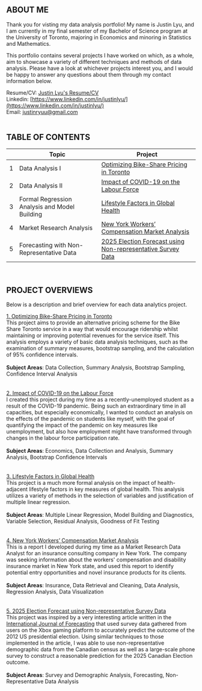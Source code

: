 ## ABOUT ME
Thank you for visting my data analysis portfolio! My name is Justin Lyu, and I am currently in my final semester of my Bachelor of Science program at the University of Toronto, majoring in Economics and minoring in Statistics and Mathematics. 

This portfolio contains several projects I have worked on which, as a whole, aim to showcase a variety of different techniques and methods of data analysis. Please have a look at whichever projects interest you, and I would be happy to answer any questions about them through my contact information below.

Resume/CV: [Justin Lyu's Resume/CV](https://drive.google.com/file/d/1UUICr2fxD8tsouYKi1wKa1Gh2lauKuUt/view?usp=sharing) <br />
Linkedin: [https://www.linkedin.com/in/justinlyu/](https://www.linkedin.com/in/justinlyu/) <br />
Email: justinryuu@gmail.com   
<br />

## TABLE OF CONTENTS

|        | Topic        | Project           |
| ------------- |-------------|-------------|
|1| Data Analysis I  | [Optimizing Bike-Share Pricing in Toronto](https://justinryuu.github.io/bike-share-pricing-analysis/) |
|2| Data Analysis II  | [Impact of COVID-19 on the Labour Force](https://justinryuu.github.io/covid-labor-force-analysis/) |
|3| Formal Regression Analysis and Model Building  | [Lifestyle Factors in Global Health](https://justinryuu.github.io/lifestyle-factors-and-global-health-research/) |
|4| Market Research Analysis  | [New York Workers’ Compensation Market Analysis](https://justinryuu.github.io/Insurance-Market-Research-Analysis/) |
|5| Forecasting with Non-Representative Data  | [2025 Election Forecast using Non-representative Survey Data](https://justinryuu.github.io/2025-election-forecast/) |

<br />

## PROJECT OVERVIEWS
Below is a description and brief overview for each data analytics project.

[1. Optimizing Bike-Share Pricing in Toronto](https://justinryuu.github.io/bike-share-pricing-analysis/)<br />
This project aims to provide an alternative pricing scheme for the Bike Share Toronto service in a way that would encourage ridership whilst maintaining or improving potential revenues for the service itself. This analysis employs a variety of basic data analysis techniques, such as the examination of summary measures, bootstrap sampling, and the calculation of 95% confidence intervals.
<br />
<br />
**Subject Areas**: Data Collection, Summary Analysis, Bootstrap Sampling, Confidence Interval Analysis <br />
<br />
<br />
[2. Impact of COVID-19 on the Labour Force](https://justinryuu.github.io/covid-labor-force-analysis/)<br />
I created this project during my time as a recently-unemployed student as a result of the COVID-19 pandemic. Being such an extraordinary time in all capacities, but especially economically, I wanted to conduct an analysis on the effects of the pandemic on students like myself, with the goal of quantifying the impact of the pandemic on key measures like unemployment, but also how employment might have transformed through changes in the labour force participation rate. <br />
<br />
**Subject Areas**:  Economics, Data Collection and Analysis, Summary Analysis, Bootstrap Confidence Intervals <br />
<br />
<br />
[3. Lifestyle Factors in Global Health](https://justinryuu.github.io/lifestyle-factors-and-global-health-research/)<br />
This project is a much more formal analysis on the impact of health-adjacent lifestyle factors in key measures of global health. This analysis utilizes a variety of methods in the selection of variables and justification of multiple linear regression.
<br />
<br />
**Subject Areas**: Multiple Linear Regression, Model Building and Diagnostics, Variable Selection, Residual Analysis, Goodness of Fit Testing <br />
<br />
<br />
[4. New York Workers’ Compensation Market Analysis](https://justinryuu.github.io/Insurance-Market-Research-Analysis/)<br />
This is a report I developed during my time as a Market Research Data Analyst for an insurance consulting company in New York. The company was seeking information about the workers' compensation and disability insurance market in New York state, and used this report to identify potential entry opportunities and novel insurance products for its clients.
<br />
<br />
**Subject Areas**: Insurance, Data Retrieval and Cleaning, Data Analysis, Regression Analysis, Data Visualization <br />
<br />
<br />
[5. 2025 Election Forecast using Non-representative Survey Data](https://justinryuu.github.io/2025-election-forecast/)<br />
This project was inspired by a very interesting article written in the [International Journal of Forecasting](https://www.microsoft.com/en-us/research/wp-content/uploads/2016/04/forecasting-with-nonrepresentative-polls.pdf) that used survey data gathered from users on the Xbox gaming platform to accurately predict the outcome of the 2012 US presidential election. Using similar techniques to those implemented in the article, I was able to use non-representative demographic data from the Canadian census as well as a large-scale phone survey to construct a reasonable prediction for the 2025 Canadian Election outcome.
<br />
<br />
**Subject Areas**: Survey and Demographic Analysis, Forecasting, Non-Representative Data Analysis <br />
<br />
<br />

